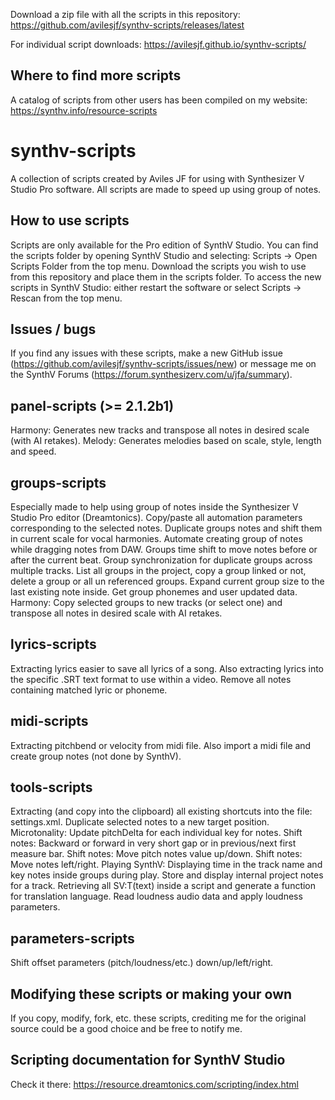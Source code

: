 Download a zip file with all the scripts in this repository: https://github.com/avilesjf/synthv-scripts/releases/latest

For individual script downloads: https://avilesjf.github.io/synthv-scripts/

## Where to find more scripts
A catalog of scripts from other users has been compiled on my website: https://synthv.info/resource-scripts

# synthv-scripts
A collection of scripts created by Aviles JF for using with Synthesizer V Studio Pro software.
All scripts are made to speed up using group of notes.

## How to use scripts
Scripts are only available for the Pro edition of SynthV Studio.
You can find the scripts folder by opening SynthV Studio and selecting:
Scripts -> Open Scripts Folder from the top menu. 
Download the scripts you wish to use from this repository and place them in the scripts folder. 
To access the new scripts in SynthV Studio: 
either restart the software or select Scripts -> Rescan from the top menu.

## Issues / bugs
If you find any issues with these scripts, 
make a new GitHub issue (https://github.com/avilesjf/synthv-scripts/issues/new) 
or message me on the SynthV Forums (https://forum.synthesizerv.com/u/jfa/summary).

## panel-scripts (>= 2.1.2b1)
Harmony: Generates new tracks and transpose all notes in desired scale (with AI retakes).
Melody:  Generates melodies based on scale, style, length and speed.

## groups-scripts
Especially made to help using group of notes inside the Synthesizer V Studio Pro editor (Dreamtonics).
Copy/paste all automation parameters corresponding to the selected notes.
Duplicate groups notes and shift them in current scale for vocal harmonies.
Automate creating group of notes while dragging notes from DAW.
Groups time shift to move notes before or after the current beat.
Group synchronization for duplicate groups across multiple tracks.
List all groups in the project, copy a group linked or not, delete a group or all un referenced groups.
Expand current group size to the last existing note inside.
Get group phonemes and user updated data.
Harmony: Copy selected groups to new tracks (or select one) and transpose all notes in desired scale with AI retakes.

## lyrics-scripts
Extracting lyrics easier to save all lyrics of a song. 
Also extracting lyrics into the specific .SRT text format to use within a video.
Remove all notes containing matched lyric or phoneme.

## midi-scripts
Extracting pitchbend or velocity from midi file.
Also import a midi file and create group notes (not done by SynthV).

## tools-scripts
Extracting (and copy into the clipboard) all existing shortcuts into the file: settings.xml.
Duplicate selected notes to a new target position.
Microtonality: Update pitchDelta for each individual key for notes.
Shift notes: Backward or forward in very short gap or in previous/next first measure bar.
Shift notes: Move pitch notes value up/down.
Shift notes: Move notes left/right.
Playing SynthV: Displaying time in the track name and key notes inside groups during play.
Store and display internal project notes for a track.
Retrieving all SV:T(text) inside a script and generate a function for translation language.
Read loudness audio data and apply loudness parameters.

## parameters-scripts
Shift offset parameters (pitch/loudness/etc.) down/up/left/right.

## Modifying these scripts or making your own
If you copy, modify, fork, etc. these scripts, crediting me for the original source could be a good choice and be free to notify me.

## Scripting documentation for SynthV Studio
Check it there: https://resource.dreamtonics.com/scripting/index.html
